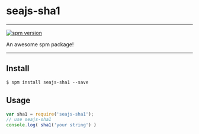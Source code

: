 # seajs-sha1

---

[![spm version](http://spmjs.io/badge/seajs-sha1)](http://spmjs.io/package/seajs-sha1)

An awesome spm package!

---

## Install

```
$ spm install seajs-sha1 --save
```

## Usage

```js
var sha1 = require('seajs-sha1');
// use seajs-sha1
console.log( sha1('your string') )
```

